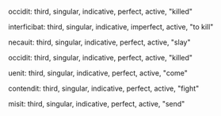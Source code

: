 occidit: third, singular, indicative, perfect, active, "killed"

interficibat: third, singular, indicative, imperfect, active, "to kill"

necauit: third, singular, indicative, perfect, active, "slay"

occidit: third, singular, indicative, perfect, active, "killed"

uenit: third, singular, indicative, perfect, active, "come"

contendit: third, singular, indicative, perfect, active, "fight"

misit: third, singular, indicative, perfect, active, "send"

